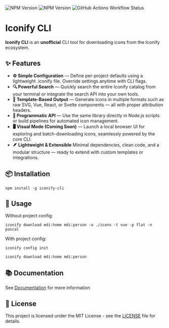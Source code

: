 ![NPM Version](https://img.shields.io/npm/v/iconify-cli)
![NPM Version](https://img.shields.io/npm/l/iconify-cli)
![GitHub Actions Workflow Status](https://img.shields.io/github/actions/workflow/status/bytelab-studio/iconify-cli/cd.yml?label=CD)

# Iconify CLI

**Iconify CLI** is an **unofficial** CLI tool for downloading icons from the Iconify ecosystem.

## ✨ Features

- **⚙️ Simple Configuration** —
  Define per-project defaults using a lightweight .iconify file. Override settings anytime with CLI flags.
- **🔍 Powerful Search** —
  Quickly search the entire Iconify catalog from your terminal or integrate the search API into your own tools.
- **🧩 Template-Based Output** —
  Generate icons in multiple formats such as raw SVG, Vue, React, or Svelte components — all with proper
  attribution headers.
- **🧠 Programmatic API** —
  Use the same library directly in Node.js scripts or build pipelines for automated icon management.
- **🖥️ Visual Mode (Coming Soon)** —
  Launch a local browser UI for exploring and batch-downloading icons, seamlessly powered by the core CLI.
- **🪶 Lightweight & Extensible**
  Minimal dependencies, clean code, and a modular structure — ready to extend with custom templates or
  integrations.

## 📦 Installation

```shell
npm install -g iconify-cli
```

## 🚀 Usage

Without project config:

```shell
iconify download mdi:home mdi:person -o ./icons -t vue -p flat -n pascal
```

With project config:

```shell
iconify config init
```

```shell
iconify download mdi:home mdi:person
```

## 📚 Documentation

See [Documentation](https://iconify-cli.bytelab.studio/) for more information

## 📝 License

This project is licensed under the MIT License - see the [LICENSE](LICENSE) file for details.